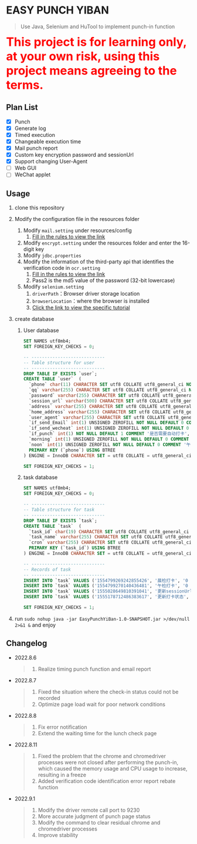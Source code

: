 # EASY PUNCH YIBAN

> Use Java, Selenium and HuTool to implement punch-in function

**<font color=red size=6>This project is for learning only, at your own risk, using this project means agreeing to the terms.</font>**

## Plan List

- [x] Punch
- [x] Generate log
- [x] Timed execution
- [x] Changeable execution time
- [x] Mail punch report
- [x] Custom key encryption password and sessionUrl
- [x] Support changing User-Agent
- [ ] Web GUI
- [ ] WeChat applet

## Usage

1. clone this repository

2. Modify the configuration file in the resources folder

   1. Modify `mail.setting` under resources/config
      1. [Fill in the rules to view the link](https://hutool.cn/docs/#/extra/%E9%82%AE%E4%BB%B6%E5%B7%A5%E5%85%B7-MailUtil)
   2. Modify `encrypt.setting` under the resources folder and enter the 16-digit key
   3. Modify  `jdbc.properties`
   4. Modify  the information of the third-party api that identifies the verification code in `ocr.setting`
      1. [Fill in the rules to view the link](https://www.chaojiying.com/)
      2. Pass2 is the md5 value of the password (32-bit lowercase)
   5. Modify `selenium.setting`
      1. `driverPath`：Browser driver storage location
      2. `browserLocation`：where the browser is installed
      3. [Click the link to view the specific tutorial](https://blog.csdn.net/hanxue6898/article/details/81184907?ops_request_misc=%257B%2522request%255Fid%2522%253A%2522165978634816782184674849%2522%252C%2522scm%2522%253A%252220140713.130102334..%2522%257D&request_id=165978634816782184674849&biz_id=0&utm_medium=distribute.pc_search_result.none-task-blog-2~all~baidu_landing_v2~default-1-81184907-null-null.142^v39^pc_rank_34_ctr25,185^v2^control&utm_term=linux%20java%20%E4%BD%BF%E7%94%A8selenium&spm=1018.2226.3001.4187)

3. create database

   1. User database

      ```sql
      SET NAMES utf8mb4;
      SET FOREIGN_KEY_CHECKS = 0;
      
      -- ----------------------------
      -- Table structure for user
      -- ----------------------------
      DROP TABLE IF EXISTS `user`;
      CREATE TABLE `user`  (
        `phone` char(11) CHARACTER SET utf8 COLLATE utf8_general_ci NOT NULL COMMENT '手机号',
        `qq` varchar(255) CHARACTER SET utf8 COLLATE utf8_general_ci NULL DEFAULT NULL COMMENT 'qq号',
        `password` varchar(255) CHARACTER SET utf8 COLLATE utf8_general_ci NOT NULL COMMENT '密码',
        `session_url` varchar(500) CHARACTER SET utf8 COLLATE utf8_general_ci NULL DEFAULT NULL COMMENT '打卡地址',
        `address` varchar(255) CHARACTER SET utf8 COLLATE utf8_general_ci NOT NULL COMMENT '工作日打卡地址',
        `home_address` varchar(255) CHARACTER SET utf8 COLLATE utf8_general_ci NOT NULL COMMENT '假期打卡地址',
        `user_agent` varchar(255) CHARACTER SET utf8 COLLATE utf8_general_ci NOT NULL COMMENT '手机标识',
        `if_send_Email` int(1) UNSIGNED ZEROFILL NOT NULL DEFAULT 0 COMMENT '是否需要发送邮件',
        `if_send_wecheat` int(1) UNSIGNED ZEROFILL NOT NULL DEFAULT 0 COMMENT '是否需要发送微信',
        `if_punch` int(1) NOT NULL DEFAULT 1 COMMENT '是否需要自动打卡',
        `morning` int(1) UNSIGNED ZEROFILL NOT NULL DEFAULT 0 COMMENT '晨检打卡是否成功',
        `noon` int(1) UNSIGNED ZEROFILL NOT NULL DEFAULT 0 COMMENT '午检打卡是否成功',
        PRIMARY KEY (`phone`) USING BTREE
      ) ENGINE = InnoDB CHARACTER SET = utf8 COLLATE = utf8_general_ci ROW_FORMAT = Dynamic;
      
      SET FOREIGN_KEY_CHECKS = 1;
      ```

   2. task database

      ```sql
      SET NAMES utf8mb4;
      SET FOREIGN_KEY_CHECKS = 0;
      
      -- ----------------------------
      -- Table structure for task
      -- ----------------------------
      DROP TABLE IF EXISTS `task`;
      CREATE TABLE `task`  (
        `task_id` char(19) CHARACTER SET utf8 COLLATE utf8_general_ci NOT NULL COMMENT '任务id',
        `task_name` varchar(255) CHARACTER SET utf8 COLLATE utf8_general_ci NOT NULL COMMENT '任务名称',
        `cron` varchar(255) CHARACTER SET utf8 COLLATE utf8_general_ci NOT NULL COMMENT 'cron表达式',
        PRIMARY KEY (`task_id`) USING BTREE
      ) ENGINE = InnoDB CHARACTER SET = utf8 COLLATE = utf8_general_ci ROW_FORMAT = Dynamic;
      
      -- ----------------------------
      -- Records of task
      -- ----------------------------
      INSERT INTO `task` VALUES ('1554799269242855426', '晨检打卡', '0 0 6,7,8 * * ? *');
      INSERT INTO `task` VALUES ('1554799270140436481', '午检打卡', '0 0 12,13,14 * * ? *');
      INSERT INTO `task` VALUES ('1555028649810391041', '更新sessionUrl', '0 0 0 1/8 * ? *');
      INSERT INTO `task` VALUES ('1555178712486383617', '更新打卡状态', '0 0 0 * * ? *');
      
      SET FOREIGN_KEY_CHECKS = 1;
      ```

4. run `sudo nohup java -jar EasyPunchYiBan-1.0-SNAPSHOT.jar >/dev/null 2>&1 &` and enjoy

## Changelog

- 2022.8.6 

  > 1. Realize timing punch function and email report
  
- 2022.8.7

  > 1. Fixed the situation where the check-in status could not be recorded
  > 2. Optimize page load wait for poor network conditions
  
- 2022.8.8

  > 1. Fix error notification
  > 2. Extend the waiting time for the lunch check page
  
- 2022.8.11

  > 1. Fixed the problem that the chrome and chromedriver processes were not closed after performing the punch-in, which caused the memory usage and CPU usage to increase, resulting in a freeze
  > 2. Added verification code identification error report rebate function
  
- 2022.9.1

  > 1. Modify the driver remote call port to 9230
  > 2. More accurate judgment of punch page status
  > 3. Modify the command to clear residual chrome and chromedriver processes
  > 4. Improve stability
